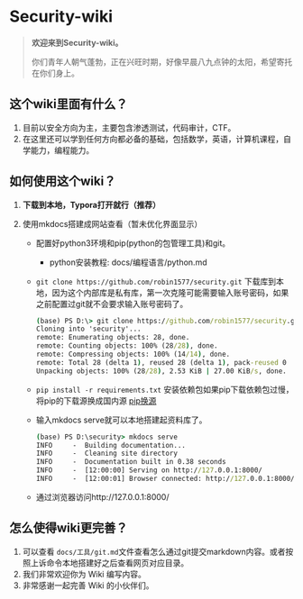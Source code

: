 # Security-wiki

> **欢迎来到Security-wiki。**
>
> 你们青年人朝气蓬勃，正在兴旺时期，好像早晨八九点钟的太阳，希望寄托在你们身上。

## **这个wiki里面有什么？**

1. 目前以安全方向为主，主要包含渗透测试，代码审计，CTF。
2. 在这里还可以学到任何方向都必备的基础，包括数学，英语，计算机课程，自学能力，编程能力。

## **如何使用这个wiki？**

1.  **下载到本地，Typora打开就行（推荐）**

2. 使用mkdocs搭建成网站查看（暂未优化界面显示）

    - 配置好python3环境和pip(python的包管理工具)和git。
       - python安装教程: docs/编程语言/python.md

    - `git clone https://github.com/robin1577/security.git` 下载库到本地，因为这个内部库是私有库，第一次克隆可能需要输入账号密码，如果之前配置过git就不会要求输入账号密码了。

       ```cmd
       (base) PS D:\> git clone https://github.com/robin1577/security.git
       Cloning into 'security'...
       remote: Enumerating objects: 28, done.
       remote: Counting objects: 100% (28/28), done.
       remote: Compressing objects: 100% (14/14), done.
       remote: Total 28 (delta 1), reused 28 (delta 1), pack-reused 0
       Unpacking objects: 100% (28/28), 2.53 KiB | 27.00 KiB/s, done.
       ```

    - `pip install -r requirements.txt` 安装依赖包如果pip下载依赖包过慢，将pip的下载源换成国内源 [pip换源](https://www.cnblogs.com/bigb/p/12146418.html)

    - 输入mkdocs serve就可以本地搭建起资料库了。
       ```cmd
       (base) PS D:\security> mkdocs serve
       INFO     -  Building documentation...
       INFO     -  Cleaning site directory
       INFO     -  Documentation built in 0.38 seconds
       INFO     -  [12:00:00] Serving on http://127.0.0.1:8000/
       INFO     -  [12:00:01] Browser connected: http://127.0.0.1:8000/
       ```

    - 通过浏览器访问http://127.0.0.1:8000/

## **怎么使得wiki更完善？**

1. 可以查看 `docs/工具/git.md`文件查看怎么通过git提交markdown内容。或者按照上诉命令本地搭建好之后查看网页对应目录。
2. 我们非常欢迎你为 Wiki 编写内容。
3. 非常感谢一起完善 Wiki 的小伙伴们。
